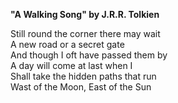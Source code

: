 **"A Walking Song" by J.R.R. Tolkien**

Still round the corner there may wait  
A new road or a secret gate  
And though I oft have passed them by  
A day will come at last when I  
Shall take the hidden paths that run  
Wast of the Moon, East of the Sun  
